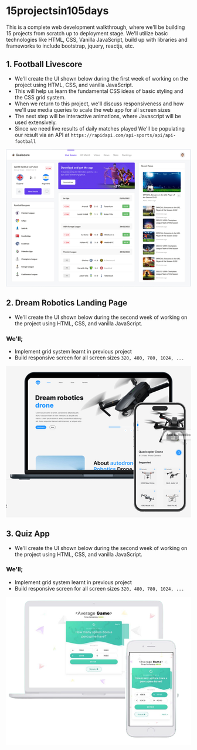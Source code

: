 # 15projectsin105days
This is a complete web development walkthrough, where we'll be building 15 projects from scratch up to deployment stage. We'll utilize basic technologies like HTML, CSS, Vanilla JavaScript, build up with libraries and frameworks to include bootstrap, jquery, reactjs, etc.

## 1. Football Livescore
- We'll create the UI shown below during the first week of working on the project using HTML, CSS, and vanilla JavaScript.
- This will help us learn the fundamental CSS ideas of basic styling and the CSS grid system.
- When we return to this project, we'll discuss responsiveness and how we'll use media queries to scale the web app for all screen sizes
- The next step will be interactive animations, where Javascript will be used extensively.
- Since we need live results of daily matches played We'll be populating our result via an API at `https://rapidapi.com/api-sports/api/api-football`
<img src="https://github.com/splenwilz/15projectsin105days/blob/main/Goalscore%20Football%20Livescore/livescore.PNG">

## 2. Dream Robotics Landing Page
- We'll create the UI shown below during the second week of working on the project using HTML, CSS, and vanilla JavaScript.
### We'll;
- Implement grid system learnt in previous project
- Build responsive screen for all screen sizes `320, 480, 780, 1024, ...`
<img src='https://github.com/splenwilz/15projectsin105days/blob/main/Dream%20Robotics/dreamrobotics.PNG'>

## 3. Quiz App
- We'll create the UI shown below during the second week of working on the project using HTML, CSS, and vanilla JavaScript.
### We'll;
- Implement grid system learnt in previous project
- Build responsive screen for all screen sizes `320, 480, 780, 1024, ...`
<img src='https://github.com/splenwilz/15projectsin105days/blob/main/Quiz%20App/quiz%20app.PNG'>
